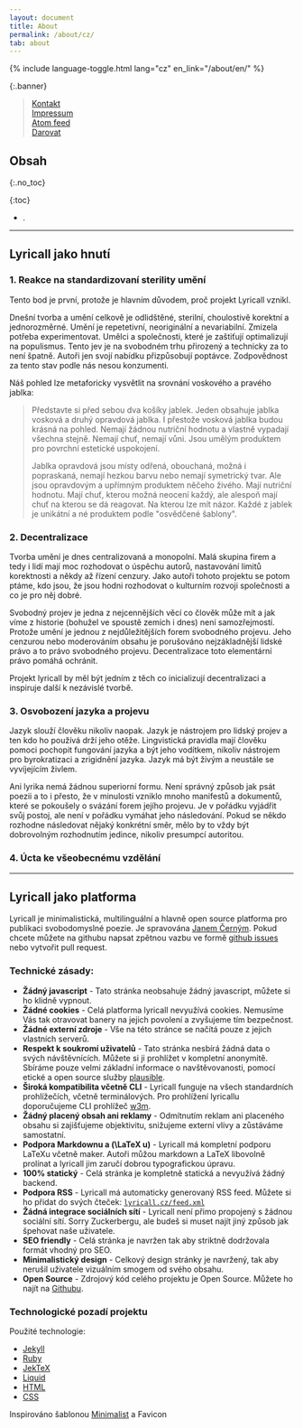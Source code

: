 ```yaml
---
layout: document
title: About
permalink: /about/cz/
tab: about
---
```


{% include language-toggle.html lang="cz" en_link="/about/en/" %}

{:.banner}
> [Kontakt](/contact/)  
> [Impressum](/impressum/)  
> [Atom feed](/feed.xml)  
> [Darovat](/donate/)  


## Obsah
{:.no_toc}

{:toc}
- .

---

## Lyricall jako hnutí

### 1. Reakce na standardizovaní sterility umění
Tento bod je první, protože je hlavním důvodem, proč projekt Lyricall vznikl.

Dnešní tvorba a umění celkově je odlidštěné, sterilní, choulostivě korektní a jednorozměrné.
Umění je repetetivní, neoriginální a nevariabilní. Zmizela potřeba experimentovat.
Umělci a společnosti, které je zaštiťují optimalizují na populismus.
Tento jev je na svobodném trhu přirozený a technicky za to není špatně. Autoři jen
svojí nabídku přizpůsobují poptávce. Zodpovědnost za tento stav podle nás nesou
konzumenti.

Náš pohled lze metaforicky vysvětlit na srovnání voskového a pravého jablka:  

> Představte si před sebou dva košíky jablek. Jeden obsahuje jablka vosková a druhý 
> opravdová jablka. I přestože vosková jablka budou krásná na pohled. 
> Nemají žádnou nutriční hodnotu a vlastně vypadají všechna stejně. Nemají chuť, nemají
> vůni. Jsou umělým produktem pro povrchní estetické uspokojení.
>
> Jablka opravdová jsou místy odřená, obouchaná, možná i popraskaná, nemají hezkou barvu
> nebo nemají symetrický tvar. Ale jsou opravdovým a upřímným produktem něčeho živého.
> Mají nutriční hodnotu. Mají chuť, kterou možná neocení každý, ale alespoň mají chuť 
> na kterou se dá reagovat. Na kterou lze mít názor. Každé z jablek je unikátní a né 
> produktem podle "osvědčené šablony".

### 2. Decentralizace
Tvorba umění je dnes centralizovaná a monopolní. Malá skupina firem a tedy i lidí mají
moc rozhodovat o úspěchu autorů, nastavování limitů korektnosti a někdy až řízení
cenzury. Jako autoři tohoto projektu se potom ptáme, kdo jsou, že jsou hodni rozhodovat 
o kulturním rozvoji společnosti a co je pro něj dobré.

Svobodný projev je jedna z nejcennějších věcí co člověk může mít a jak víme z historie
(bohužel ve spoustě zemích i dnes) není samozřejmostí.
Protože umění je jednou z nejdůležitějších forem svobodného projevu. Jeho cenzurou nebo
moderováním obsahu je porušováno nejzákladnější lidské právo a to právo svobodného 
projevu. Decentralizace toto elementární právo pomáhá ochránit.

Projekt lyricall by měl být jedním z těch co inicializují decentralizaci a inspiruje
další k nezávislé tvorbě. 

### 3. Osvobození jazyka a projevu
Jazyk slouží člověku nikoliv naopak. Jazyk je nástrojem pro lidský projev a ten kdo ho
používá drží jeho otěže. Lingvistická pravidla mají člověku pomoci pochopit fungování
jazyka a být jeho vodítkem, nikoliv nástrojem pro byrokratizaci a zrigidnění jazyka.
Jazyk má být živým a neustále se vyvíjejícím živlem.

Ani lyrika nemá žádnou superiorní formu. Není správný způsob jak psát poezii a to i 
přesto, že v minulosti vzniklo mnoho manifestů a dokumentů, které se pokoušely o svázání
forem jejího projevu. Je v pořádku vyjádřit svůj postoj, ale není v pořádku vymáhat jeho 
následování. Pokud se někdo rozhodne následovat nějaký konkrétní směr, mělo by to vždy
být dobrovolným rozhodnutím jedince, nikoliv presumpcí autoritou.

### 4. Úcta ke všeobecnému vzdělání



---

## Lyricall jako platforma
Lyricall je minimalistická, multilinguální a hlavně open source platforma pro publikaci
svobodomyslné poezie. Je spravována [Janem Černým](https://blackblog.cz/). Pokud chcete
můžete na githubu napsat zpětnou vazbu ve formě 
[github issues](https://github.com/yagarea/lyricall/issues) nebo vytvořit pull request.

### Technické zásady:
- **Žádný javascript** - Tato stránka neobsahuje žádný javascript, můžete si ho klidně
vypnout.
- **Žádné cookies** - Celá platforma lyricall nevyužívá cookies. Nemusíme Vás tak 
otravovat banery na jejich povolení a zvyšujeme tím bezpečnost.
- **Žádné externí zdroje** - Vše na této stránce se načítá pouze z jejich vlastních 
serverů.
- **Respekt k soukromí uživatelů** - Tato stránka nesbírá žádná data o svých 
návštěvnících. Můžete si ji prohlížet v kompletní anonymitě. Sbíráme pouze velmi 
základní informace o navštěvovanosti, pomocí etické a open source služby 
[plausible](https://plausible.io/).
- **Široká kompatibilita včetně CLI** - Lyricall funguje na všech standardních 
prohlížečích, včetně terminálových. Pro prohlížení lyricallu doporučujeme CLI prohlížeč 
[w3m](http://w3m.sourceforge.net/).
- **Žádný placený obsah ani reklamy** - Odmítnutím reklam ani placeného obsahu si 
zajišťujeme objektivitu, snižujeme externí vlivy a zůstáváme samostatní.
- **Podpora Markdownu a \(\LaTeX u\)** - Lyricall má kompletní podporu LaTeXu včetně 
maker. Autoři můžou markdown a LaTeX libovolně prolínat a lyricall jim zaručí dobrou 
typografickou úpravu.
- **100% statický** - Celá stránka je kompletně statická a nevyužívá žádný backend.
- **Podpora RSS** - Lyricall má automaticky generovaný RSS feed. Můžete si ho přidat 
do svých čteček: [`lyricall.cz/feed.xml`](https://lyricall.cz/feed.xml)
- **Žádná integrace sociálních sítí** - Lyricall není přimo propojený s žádnou 
sociální sítí. Sorry Zuckerbergu, ale budeš si muset najít jiný způsob jak špehovat 
naše uživatele.
- **SEO friendly** - Celá stránka je navržen tak aby striktně dodržovala formát vhodný 
pro SEO.
- **Minimalistický design** - Celkový design stránky je navržený, tak aby nerušil 
uživatele vizuálním smogem od svého obsahu.
- **Open Source** - Zdrojový kód celého projektu je Open Source. Můžete ho najít na 
[Githubu](https://github.com/yagarea/lyricall).

### Technologické pozadí projektu

Použité technologie:
- [Jekyll](https://jekyllrb.com/)
- [Ruby](https://www.ruby-lang.org/en/)
- [JekTeX](https://rubygems.org/gems/jektex)
- [Liquid](https://shopify.github.io/liquid/)
- [HTML](https://en.wikipedia.org/wiki/HTML)
- [CSS](https://en.wikipedia.org/wiki/CSS)

Inspirováno šablonou [Minimalist](https://github.com/Trybnetic/minimalist/) a Favicon 
